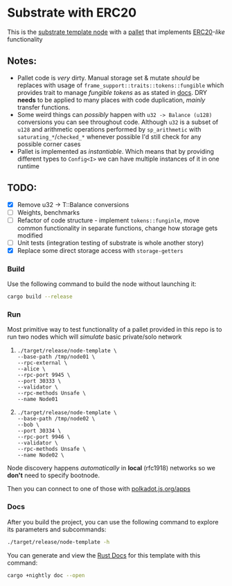 # Substrate with ERC20

This is the [substrate template node](https://github.com/substrate-developer-hub/substrate-node-template)
with a [pallet](https://docs.substrate.io/learn/runtime-development/#frame) that implements [ERC20](https://eips.ethereum.org/EIPS/eip-20)-_like_ functionality 

## Notes:
- Pallet code is _very_ dirty. Manual storage set & mutate _should_ be replaces with usage of `frame_support::traits::tokens::fungible` 
  which provides trait to manage _fungible tokens_ as as stated in 
  [docs](https://paritytech.github.io/polkadot-sdk/master/polkadot_sdk_docs/reference_docs/frame_tokens/index.html#fungible-token-traits-in-frame).
  DRY **needs** to be applied to many places with code duplication, _mainly_ transfer functions.
- Some weird things can _possibly_ happen with `u32 -> Balance (u128)` conversions you can see throughout code. Although `u32` is a subset of `u128`
  and arithmetic operations performed by `sp_arithmetic` with `saturating_*`/`checked_*` whenever possible I'd still check for 
  any possible corner cases
- Pallet is implemented as _instantiable_. Which means that by providing different types to `Config<I>` we can have multiple instances of it 
  in one runtime

## TODO: 
- [X] Remove u32 -> T::Balance conversions
- [ ] Weights, benchmarks
- [ ] Refactor of code structure - implement `tokens::funginle`, move common functionality in separate functions, change how storage gets modified
- [ ] Unit tests (integration testing of substrate is whole another story)
- [x] Replace some direct storage access with `storage-getters`

### Build

Use the following command to build the node without launching it:

```sh
cargo build --release
```

### Run

Most primitive way to test functionality of a pallet provided in this repo is to run two nodes which will _simulate_ basic private/solo network

1. ```shell
   ./target/release/node-template \
   --base-path /tmp/node01 \
   --rpc-external \
   --alice \
   --rpc-port 9945 \
   --port 30333 \
   --validator \
   --rpc-methods Unsafe \
   --name Node01
   ```

2. ```shell
   ./target/release/node-template \
   --base-path /tmp/node02 \
   --bob \
   --port 30334 \
   --rpc-port 9946 \
   --validator \
   --rpc-methods Unsafe \
   --name Node02 \
   ```

Node discovery happens _automatically_ in **local** (rfc1918) networks so we **don't** need to specify bootnode.

Then you can connect to one of those with [polkadot.js.org/apps](https://polkadot.js.org/apps/?rpc=ws%3A%2F%2F127.0.0.1%3A9945#/explorer)

### Docs

After you build the project, you can use the following command to explore its
parameters and subcommands:

```sh
./target/release/node-template -h
```

You can generate and view the [Rust
Docs](https://doc.rust-lang.org/cargo/commands/cargo-doc.html) for this template
with this command:

```sh
cargo +nightly doc --open
```

